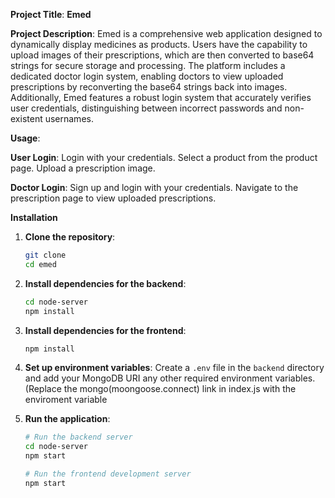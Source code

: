 **Project Title**: **Emed**

**Project Description**:
Emed is a comprehensive web application designed to dynamically display medicines as products. 
Users have the capability to upload images of their prescriptions, which are then converted to base64 strings for secure storage and processing.
The platform includes a dedicated doctor login system, enabling doctors to view uploaded prescriptions by reconverting the base64 strings back into images. 
Additionally, Emed features a robust login system that accurately verifies user credentials, distinguishing between incorrect passwords and non-existent usernames.

**Usage**:

**User Login**:
Login with your credentials.
Select a product from the product page.
Upload a prescription image.

**Doctor Login**:
Sign up and login with your credentials.
Navigate to the prescription page to view uploaded prescriptions.

**Installation**

1. **Clone the repository**:
    ```bash
    git clone 
    cd emed
    ```

2. **Install dependencies for the backend**:
    ```bash
    cd node-server
    npm install
    ```

3. **Install dependencies for the frontend**:
    ```bash
    npm install
    ```

4. **Set up environment variables**:
    Create a `.env` file in the `backend` directory and add your MongoDB URI  any other required environment variables.(Replace the mongo(moongoose.connect) link
   in index.js with the enviroment variable


6. **Run the application**:
    ```bash
    # Run the backend server
    cd node-server
    npm start

    # Run the frontend development server
    npm start
    ```



